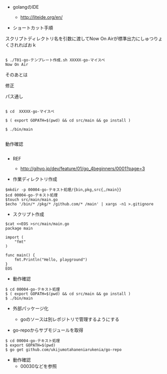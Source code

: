 - golangのIDE

  - http://liteide.org/en/


- ショートカット手順


スクリプトディレクトリ名を引数に渡してNow On Airが標準出力にしゅつりょくされればおｋ

```

$ ./T01-go-テンプレート作成.sh XXXXX-go-マイスペ
Now On Air

```

そのあとは

修正

パス通し

```

$ cd  XXXXX-go-マイスペ

$ ( export GOPATH=$(pwd) && cd src/main && go install )

$ ./bin/main


```

動作確認




```

```



- REF
  - http://gihyo.jp/dev/feature/01/go_4beginners/0001?page=3

- 作業ディレクトリ作成
```
$mkdir -p 00004-go-テキスト処理/{bin,pkg,src{,/main}}
$cd 00004-go-テキスト処理
$touch src/main/main.go
$echo '/bin/* /pkg/* /github.com/* /main' | xargs -n1 >.gitignore
```

- スクリプト作成

```
$cat <<EOS >src/main/main.go
package main

import (
	"fmt"
)

func main() {
	fmt.Println("Hello, playground")
}
EOS
```

- 動作確認

```
$ cd 00004-go-テキスト処理
$ ( export GOPATH=$(pwd) && cd src/main && go install )
$ ./bin/main
```

- 外部パッケージ化
  - goのソースは別レポジトリで管理するようにする

- go-repoからサブモジュールを取得

```
$ cd 00004-go-テキスト処理
$ export GOPATH=$(pwd)
$ go get github.com/ukijumotahaneniarukenia/go-repo
```

- 動作確認
  - 00030などを参照
